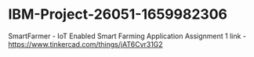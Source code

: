 # IBM-Project-26051-1659982306
SmartFarmer - IoT Enabled Smart Farming Application
Assignment 1 link - https://www.tinkercad.com/things/jAT6Cvr31G2 
